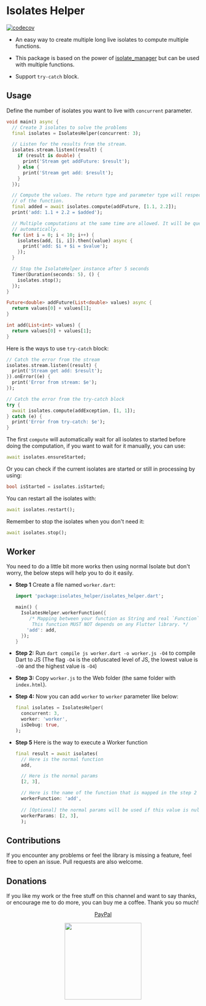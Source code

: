 # Isolates Helper

[![codecov](https://codecov.io/gh/lamnhan066/isolates_helper/graph/badge.svg?token=A3DBXYYNUI)](https://codecov.io/gh/lamnhan066/isolates_helper)

* An easy way to create multiple long live isolates to compute multiple functions.

* This package is based on the power of [isolate_manager](https://pub.dev/packages/isolate_manager) but can be used with multiple functions.

* Support `try-catch` block.

## Usage

Define the number of isolates you want to live with `concurrent` parameter.

``` dart
void main() async {
  // Create 3 isolates to solve the problems
  final isolates = IsolatesHelper(concurrent: 3);

  // Listen for the results from the stream.
  isolates.stream.listen((result) {
    if (result is double) {
      print('Stream get addFuture: $result');
    } else {
      print('Stream get add: $result');
    }
  });

  // Compute the values. The return type and parameter type will respect the type
  // of the function.
  final added = await isolates.compute(addFuture, [1.1, 2.2]);
  print('add: 1.1 + 2.2 = $added');

  // Multiple computations at the same time are allowed. It will be queued
  // automatically.
  for (int i = 0; i < 10; i++) {
    isolates(add, [i, i]).then((value) async {
      print('add: $i + $i = $value');
    });
  }

  // Stop the IsolateHelper instance after 5 seconds
  Timer(Duration(seconds: 5), () {
    isolates.stop();
  });
}

Future<double> addFuture(List<double> values) async {
  return values[0] + values[1];
}

int add(List<int> values) {
  return values[0] + values[1];
}
```

Here is the ways to use `try-catch` block:

``` dart
// Catch the error from the stream
isolates.stream.listen((result) {
  print('Stream get add: $result');
}).onError((e) {
  print('Error from stream: $e');
});

// Catch the error from the try-catch block
try {
  await isolates.compute(addException, [1, 1]);
} catch (e) {
  print('Error from try-catch: $e');
}
```

The first `compute` will automatically wait for all isolates to started before doing the computation, if you want to wait for it manually, you can use:

``` dart
await isolates.ensureStarted;
```

Or you can check if the current isolates are started or still in processing by using:

``` dart
bool isStarted = isolates.isStarted;
```

You can restart all the isolates with:

``` Dart
await isolates.restart();
```

Remember to stop the isolates when you don't need it:

``` Dart
await isolates.stop();
```

## Worker

You need to do a little bit more works then using normal Isolate but don't worry, the below steps will help you to do it easily.

* **Step 1** Create a file named `worker.dart`:

  ``` dart
  import 'package:isolates_helper/isolates_helper.dart';

  main() {
    IsolatesHelper.workerFunction({
       /* Mapping between your function as String and real `Function`.
        This function MUST NOT depends on any Flutter library. */
      'add': add,
    });
  }
  ```

  </details>

* **Step 2:** Run `dart compile js worker.dart -o worker.js -O4` to compile Dart to JS (The flag `-O4` is the obfuscated level of JS, the lowest value is `-O0` and the highest value is `-O4`)
* **Step 3:** Copy `worker.js` to the Web folder (the same folder with `index.html`).
* **Step 4:** Now you can add `worker` to `worker` parameter like below:

  ``` dart
  final isolates = IsolatesHelper(
    concurrent: 3,
    worker: 'worker',
    isDebug: true,
  );
  ```

* **Step 5** Here is the way to execute a Worker function

  ``` dart
  final result = await isolates(
    // Here is the normal function
    add, 

    // Here is the normal params
    [2, 3], 

    // Here is the name of the function that is mapped in the step 2
    workerFunction: 'add',
    
    // [Optional] the normal params will be used if this value is null
    workerParams: [2, 3], 
    );
  ```

## Contributions

If you encounter any problems or feel the library is missing a feature, feel free to open an issue. Pull requests are also welcome.

## Donations

If you like my work or the free stuff on this channel and want to say thanks, or encourage me to do more, you can buy me a coffee. Thank you so much!

<p align='center'><a href="https://paypal.me/lamnhan066">PayPal</a></p>
<p align='center'><a href="https://www.buymeacoffee.com/vursin"><img src="https://img.buymeacoffee.com/button-api/?text=Buy me a coffee&emoji=&slug=vursin&button_colour=5F7FFF&font_colour=ffffff&font_family=Cookie&outline_colour=000000&coffee_colour=FFDD00" width="200"></a></p>
